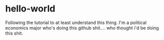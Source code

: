 # hello-world

Following the tutorial to at least understand this thing.
I'm a political economics major who's doing this github shit.... who thought i'd be doing this shit.
